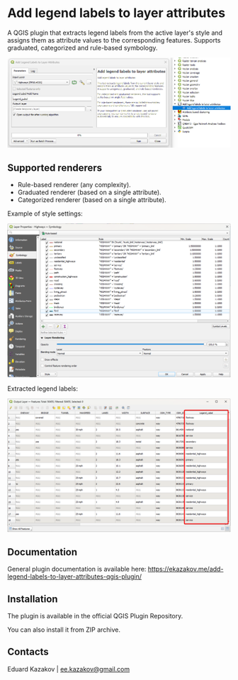 # Add legend labels to layer attributes
A QGIS plugin that extracts legend labels from the active layer's style and assigns them as attribute values to the corresponding features. Supports graduated, categorized and rule-based symbology.

![alt text](interface.png)

## Supported renderers
* Rule-based renderer (any complexity).
* Graduated renderer (based on a single attribute).
* Categorized renderer (based on a single attribute).

Example of style settings:

![alt text](rule_sample.png)

Extracted legend labels:

![alt text](result.png)


## Documentation

General plugin documentation is available here: https://ekazakov.me/add-legend-labels-to-layer-attributes-qgis-plugin/

## Installation

The plugin is available in the official QGIS Plugin Repository.

You can also install it from ZIP archive.


## Contacts

Eduard Kazakov | ee.kazakov@gmail.com